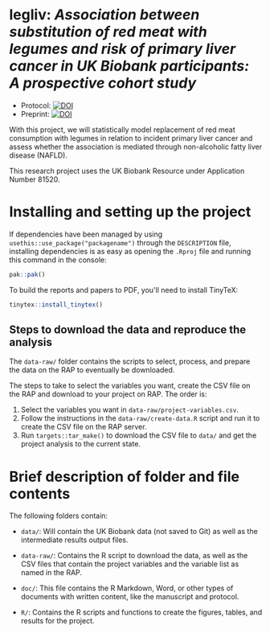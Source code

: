 # legliv: *Association between substitution of red meat with legumes and risk of primary liver cancer in UK Biobank participants: A prospective cohort study*

-   Protocol:
    [![DOI](https://zenodo.org/badge/DOI/10.5281/zenodo.11670569.svg)](https://doi.org/10.5281/zenodo.11670569)
-   Preprint:
    [![DOI](https://zenodo.org/badge/DOI/10.5281/zenodo.12666778.svg)](https://doi.org/10.5281/zenodo.12666778)

With this project, we will statistically model replacement of red meat
consumption with legumes in relation to incident primary liver cancer
and assess whether the association is mediated through non-alcoholic
fatty liver disease (NAFLD).

This research project uses the UK Biobank Resource under Application
Number 81520.

# Installing and setting up the project

If dependencies have been managed by using
`usethis::use_package("packagename")` through the `DESCRIPTION` file,
installing dependencies is as easy as opening the `.Rproj` file and
running this command in the console:

``` r
pak::pak()
```

To build the reports and papers to PDF, you'll need to install TinyTeX:

``` r
tinytex::install_tinytex()
```

## Steps to download the data and reproduce the analysis

The `data-raw/` folder contains the scripts to select, process, and
prepare the data on the RAP to eventually be downloaded.

The steps to take to select the variables you want, create the CSV file
on the RAP and download to your project on RAP. The order is:

1.  Select the variables you want in `data-raw/project-variables.csv`.
2.  Follow the instructions in the `data-raw/create-data.R` script and
    run it to create the CSV file on the RAP server.
3.  Run `targets::tar_make()` to download the CSV file to `data/` and
    get the project analysis to the current state.

# Brief description of folder and file contents

The following folders contain:

-   `data/`: Will contain the UK Biobank data (not saved to Git) as well
    as the intermediate results output files.

-   `data-raw/`: Contains the R script to download the data, as well as
    the CSV files that contain the project variables and the variable
    list as named in the RAP.

-   `doc/`: This file contains the R Markdown, Word, or other types of
    documents with written content, like the manuscript and protocol.

-   `R/`: Contains the R scripts and functions to create the figures,
    tables, and results for the project.

